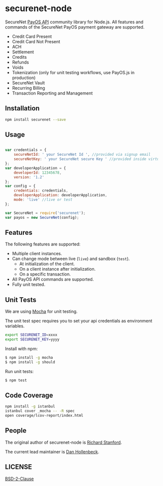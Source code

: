 securenet-node
==============

SecureNet [PayOS API](https://apidocs.securenet.com/docs/getstarted.html) community library for Node.js. All features and commands of the SecureNet PayOS payment gateway are supported.

- Credit Card Present
- Credit Card Not Present
- ACH
- Settlement
- Credits
- Refunds
- Voids
- Tokenization (only for unit testing workflows, use PayOS.js in production)
- SecureNet Vault
- Recurring Billing
- Transaction Reporting and Management

## Installation

```bash
npm install securenet --save
```


## Usage

```javascript

var credentials = {
	secureNetId: ' your SecureNet Id ', //provided via signup email
	secureNetKey: ' your SecureNet secure Key ' //provided inside virtual terminal
};
var developerApplication = {
	developerId: 12345678,
	version: '1.2'
};
var config = {
	credentials: credentials,
	developerApplication: developerApplication,
	mode: 'live' //live or test
};

var SecureNet = require('securenet');
var payos = new SecureNet(config);
```

## Features

The following features are supported:
- Multiple client instances.
- Can change mode between live (`live`) and sandbox (`test`).
	- At initialization of the client.
	- On a client instance after initialization.
	- On a specific transaction.
- All PayOS API commands are supported.
- Fully unit tested.

## Unit Tests

We are using [Mocha](http://mochajs.org/) for unit testing.

The unit test spec requires you to set your api credentials as environment variables.

```bash
export SECURENET_ID=xxxx
export SECURENET_KEY=yyyy
```

Install with npm:
```bash
$ npm install -g mocha
$ npm install -g should
```

Run unit tests:
```bash
$ npm test
```

## Code Coverage
```bash
npm install -g istanbul
istanbul cover _mocha -- -R spec
open coverage/lcov-report/index.html
```


## People
The original author of securenet-node is [Richard Stanford](http://richardstanford.com/).

The current lead maintainer is [Dan Hollenbeck](https://github.com/dhollenbeck).

## LICENSE

[BSD-2-Clause](https://github.com/HOAThink/securenet-node/blob/master/LICENSE)